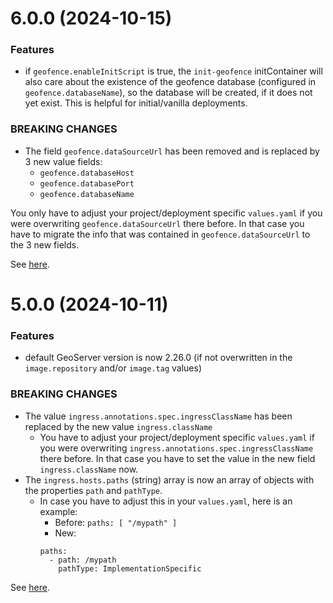 # 6.0.0 (2024-10-15)

### Features

* if `geofence.enableInitScript` is true, the `init-geofence` initContainer will also care about the existence of the geofence database (configured in `geofence.databaseName`), so the database will be created, if it does not yet exist. This is helpful for initial/vanilla deployments.

### BREAKING CHANGES

* The field `geofence.dataSourceUrl` has been removed and is replaced by 3 new value fields:
    * `geofence.databaseHost`
    * `geofence.databasePort`
    * `geofence.databaseName`

You only have to adjust your project/deployment specific `values.yaml` if you were overwriting `geofence.dataSourceUrl` there before. In that case you have to migrate the info that was contained in `geofence.dataSourceUrl` to the 3 new fields.

See [here](https://github.com/terrestris/helm-charts/commit/a4f3168d9d74f5e4638bd2220f81c25c6be6f172).


# 5.0.0 (2024-10-11)

### Features

* default GeoServer version is now 2.26.0 (if not overwritten in the `image.repository` and/or `image.tag` values)

### BREAKING CHANGES

* The value `ingress.annotations.spec.ingressClassName` has been replaced by the new value `ingress.className`
    * You have to adjust your project/deployment specific `values.yaml` if you were overwriting `ingress.annotations.spec.ingressClassName` there before.   In that case you have to set the value in the new field `ingress.className` now.
* The `ingress.hosts.paths` (string) array is now an array of objects with the properties `path` and `pathType`.
    * In case you have to adjust this in your `values.yaml`, here is an example:
        * Before: `paths: [ "/mypath" ]`
        * New:
        ```
        paths:
          - path: /mypath
            pathType: ImplementationSpecific
        ```


See [here](https://github.com/terrestris/helm-charts/commit/c12cfb7a70e1f29e693abc4a880bb2422cbf1876).